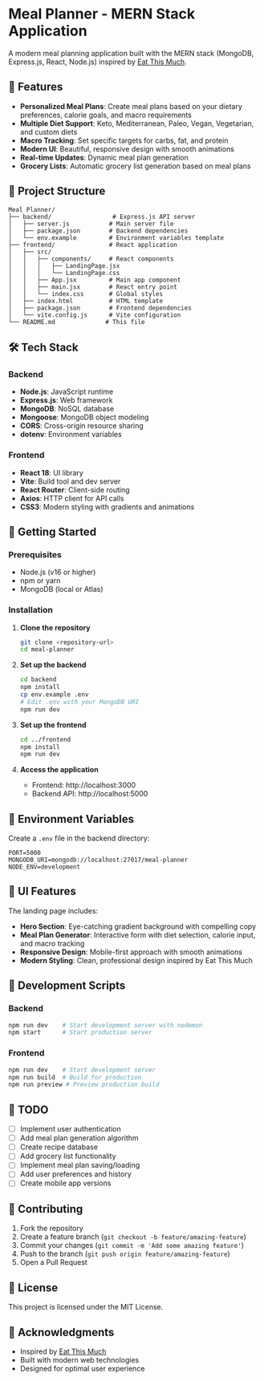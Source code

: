 # Meal Planner - MERN Stack Application

A modern meal planning application built with the MERN stack (MongoDB, Express.js, React, Node.js) inspired by [Eat This Much](https://www.eatthismuch.com/).

## 🚀 Features

- **Personalized Meal Plans**: Create meal plans based on your dietary preferences, calorie goals, and macro requirements
- **Multiple Diet Support**: Keto, Mediterranean, Paleo, Vegan, Vegetarian, and custom diets
- **Macro Tracking**: Set specific targets for carbs, fat, and protein
- **Modern UI**: Beautiful, responsive design with smooth animations
- **Real-time Updates**: Dynamic meal plan generation
- **Grocery Lists**: Automatic grocery list generation based on meal plans

## 📁 Project Structure

```
Meal Planner/
├── backend/                 # Express.js API server
│   ├── server.js           # Main server file
│   ├── package.json        # Backend dependencies
│   └── env.example         # Environment variables template
├── frontend/               # React application
│   ├── src/
│   │   ├── components/     # React components
│   │   │   ├── LandingPage.jsx
│   │   │   └── LandingPage.css
│   │   ├── App.jsx         # Main app component
│   │   ├── main.jsx        # React entry point
│   │   └── index.css       # Global styles
│   ├── index.html          # HTML template
│   ├── package.json        # Frontend dependencies
│   └── vite.config.js      # Vite configuration
└── README.md              # This file
```

## 🛠️ Tech Stack

### Backend
- **Node.js**: JavaScript runtime
- **Express.js**: Web framework
- **MongoDB**: NoSQL database
- **Mongoose**: MongoDB object modeling
- **CORS**: Cross-origin resource sharing
- **dotenv**: Environment variables

### Frontend
- **React 18**: UI library
- **Vite**: Build tool and dev server
- **React Router**: Client-side routing
- **Axios**: HTTP client for API calls
- **CSS3**: Modern styling with gradients and animations

## 🚀 Getting Started

### Prerequisites
- Node.js (v16 or higher)
- npm or yarn
- MongoDB (local or Atlas)

### Installation

1. **Clone the repository**
   ```bash
   git clone <repository-url>
   cd meal-planner
   ```

2. **Set up the backend**
   ```bash
   cd backend
   npm install
   cp env.example .env
   # Edit .env with your MongoDB URI
   npm run dev
   ```

3. **Set up the frontend**
   ```bash
   cd ../frontend
   npm install
   npm run dev
   ```

4. **Access the application**
   - Frontend: http://localhost:3000
   - Backend API: http://localhost:5000

## 📝 Environment Variables

Create a `.env` file in the backend directory:

```env
PORT=5000
MONGODB_URI=mongodb://localhost:27017/meal-planner
NODE_ENV=development
```

## 🎨 UI Features

The landing page includes:
- **Hero Section**: Eye-catching gradient background with compelling copy
- **Meal Plan Generator**: Interactive form with diet selection, calorie input, and macro tracking
- **Responsive Design**: Mobile-first approach with smooth animations
- **Modern Styling**: Clean, professional design inspired by Eat This Much

## 🔧 Development Scripts

### Backend
```bash
npm run dev    # Start development server with nodemon
npm start      # Start production server
```

### Frontend
```bash
npm run dev    # Start development server
npm run build  # Build for production
npm run preview # Preview production build
```

## 🚧 TODO

- [ ] Implement user authentication
- [ ] Add meal plan generation algorithm
- [ ] Create recipe database
- [ ] Add grocery list functionality
- [ ] Implement meal plan saving/loading
- [ ] Add user preferences and history
- [ ] Create mobile app versions

## 🤝 Contributing

1. Fork the repository
2. Create a feature branch (`git checkout -b feature/amazing-feature`)
3. Commit your changes (`git commit -m 'Add some amazing feature'`)
4. Push to the branch (`git push origin feature/amazing-feature`)
5. Open a Pull Request

## 📄 License

This project is licensed under the MIT License.

## 🙏 Acknowledgments

- Inspired by [Eat This Much](https://www.eatthismuch.com/)
- Built with modern web technologies
- Designed for optimal user experience 
